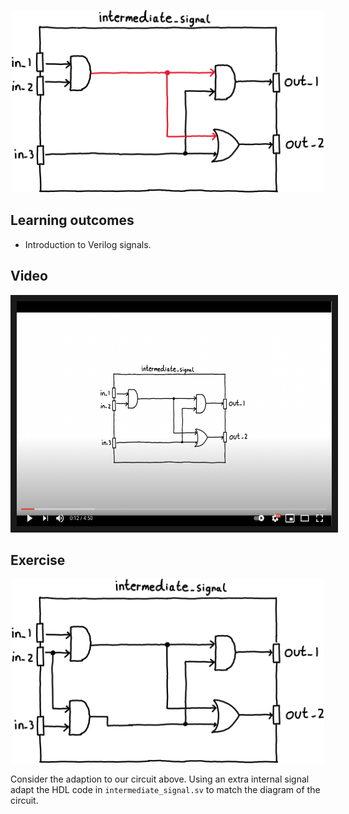 <p align="center">
  <img width="500" src="misc/circuit.png" />
</p>

## Learning outcomes
* Introduction to Verilog signals.

## Video
<p align="center">
	<a href="http://www.youtube.com/watch?feature=player_embedded&v=ljmm6S6k2Aw
	" target="_blank"><img src="misc/video_thumb.png" 
	alt="Lesson Video" width="510" height="360" border="10" /></a>
</p>

## Exercise

<p align="center">
  <img width="500" src="misc/exercise.png" />
</p>

Consider the adaption to our circuit above. Using an extra internal signal adapt the HDL code in ``intermediate_signal.sv`` to match the diagram of the circuit. 


